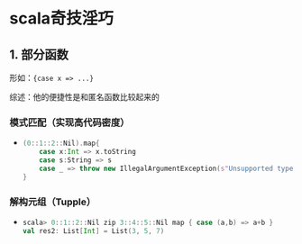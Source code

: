 # scala奇技淫巧

## 1. 部分函数

形如：`{case x => ...}`

综述：他的便捷性是和匿名函数比较起来的

### 模式匹配（实现高代码密度）

- ```scala
  (0::1::2::Nil).map{
      case x:Int => x.toString
      case s:String => s
      case _ => throw new IllegalArgumentException(s"Unsupported type: ${x.getClass.getName}")
  }
  ```
### 解构元组（Tupple）
- ```scala
  scala> 0::1::2::Nil zip 3::4::5::Nil map { case (a,b) => a+b }
  val res2: List[Int] = List(3, 5, 7)
  ```

  
  